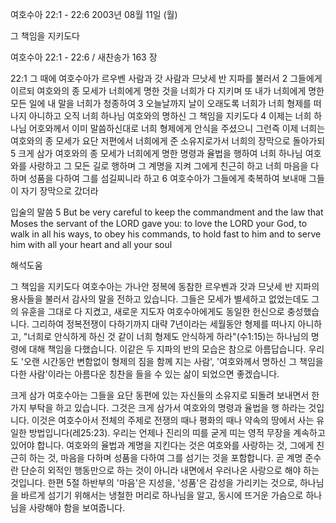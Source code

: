 여호수아 22:1 - 22:6 
2003년 08월 11일 (월)

그 책임을 지키도다



여호수아 22:1 - 22:6 / 새찬송가 163 장


22:1 그 때에 여호수아가 르우벤 사람과 갓 사람과 므낫세 반 지파를 불러서
2 그들에게 이르되 여호와의 종 모세가 너희에게 명한 것을 너희가 다 지키며 또 내가 너희에게 명한 모든 일에 내 말을 너희가 청종하여
3 오늘날까지 날이 오래도록 너희가 너희 형제를 떠나지 아니하고 오직 너희 하나님 여호와의 명하신 그 책임을 지키도다
4 이제는 너희 하나님 어호와께서 이미 말씀하신대로 너희 형제에게 안식을 주셨으니 그런즉 이제 너희는 여호와의 종 모세가 요단 저편에서 너희에게 준 소유지로가서 너희의 장막으로 돌아가되
5 크게 삼가 여호와의 종 모세가 너희에게 명한 명령과 율법을 행하여 너희 하나님 여호와를 사랑하고 그 모든 길로 행하며 그 계명을 지켜 그에게 친근히 하고 너희 마음을 다하며 성품을 다하여 그를 섬길찌니라 하고
6 여호수아가 그들에게 축복하여 보내매 그들이 자기 장막으로 갔더라

입술의 말씀
5 But be very careful to keep the commandment and the law that Moses the servant of the LORD gave you: to love the LORD your God, to walk in all his ways, to obey his commands, to hold fast to him and to serve him with all your heart and all your soul

해석도움





그 책임을 지키도다
여호수아는 가나안 정복에 동참한 르우벤과 갓과 므낫세 반 지파의 용사들을 불러서 감사의 말을 전하고 있습니다.  그들은 모세가 별세하고 없었는데도 그의 유훈을 그대로 다 지켰고, 새로운 지도자 여호수아에게도 동일한 헌신으로 충성했습니다.  그리하여 정복전쟁이 다하기까지 대략 7년이라는 세월동안 형제를 떠나지 아니하고, "너희로 안식하게 하신 것 같이 너희 형제도 안식하게 하라"(수1:15)는 하나님의 명령에 대해 책임을 다했습니다.  이같은 두 지파의 반의 모습은 참으로 아름답습니다.  우리도 '오랜 시간동안 변함없이 형제의 짐을 함께 지는 사람', '여호와께서 명하신 그 책임을 다한 사람'이라는 아름다운 칭찬을 들을 수 있는 삶이 되었으면 좋겠습니다.

크게 삼가
여호수아는 그들을 요단 동편에 있는 자신들의 소유지로 되돌려 보내면서 한가지 부탁을 하고 있습니다.  그것은 크게 삼가서 여호와의 명령과 율법을 행 하라는 것입니다.  이것은 여호수아서 전체의 주제로 전쟁의 때나 평화의 때나 약속의 땅에서 사는 유일한 방법입니다(레25:23).  우리는 언제나 진리의 띠를 굳게 띠는 영적 무장을 계속하고 있어야 합니다.  여호와의 율법과 계명을 지킨다는 것은 여호와를 사랑하는 것, 그에게 친근히 하는 것, 마음을 다하며 성품을 다하여 그를 섬기는 것을 포함합니다.  곧 계명 준수란 단순히 외적인 행동만으로 하는 것이 아니라 내면에서 우러나온 사랑으로 해야 하는 것입니다.  한편 5절 하반부의 '마음'은 지성을, '성품'은 감성을 가리키는 것으로, 하나님을 바르게 섬기기 위해서는 냉철한 머리로 하나님을 알고, 동시에 뜨거운 가슴으로 하나님을 사랑해야 함을 보여줍니다.
